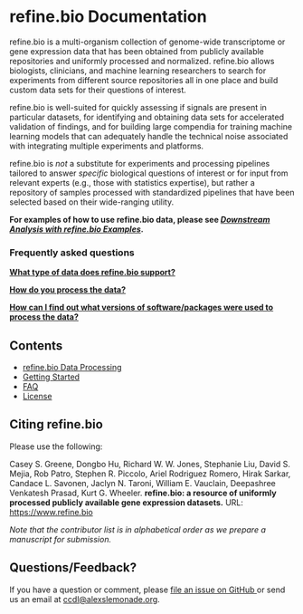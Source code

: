 refine.bio Documentation
======================================


refine.bio is a multi-organism collection of genome-wide transcriptome or gene expression data that has been obtained from publicly available repositories and uniformly processed and normalized.
refine.bio allows biologists, clinicians, and machine learning researchers to search for experiments from different source repositories all in one place and build custom data sets for their questions of interest.

refine.bio is well-suited for quickly assessing if signals are present in particular datasets, for identifying and obtaining data sets for accelerated validation of findings, and for building large compendia for training machine learning models that can adequately handle the technical noise associated with integrating multiple experiments and platforms.

refine.bio is _not_ a substitute for experiments and processing pipelines tailored to answer _specific_ biological questions of interest or for input from relevant experts (e.g., those with statistics expertise), but rather a repository of samples processed with standardized pipelines that have been selected based on their wide-ranging utility.

**For examples of how to use refine.bio data, please see [_Downstream Analysis with refine.bio Examples_](https://refinebio-docs.readthedocs.io/en/latest/main_text.html#downstream-analysis-with-refinebio-examples).**

### Frequently asked questions

[**What type of data does refine.bio support?**](https://refinebio-docs.readthedocs.io/en/latest/faq.html#what-type-of-data-does-refine-bio-support)

[**How do you process the data?**](https://refinebio-docs.readthedocs.io/en/latest/faq.html#how-do-you-process-the-data)

[**How can I find out what versions of software/packages were used to process the data?**](https://refinebio-docs.readthedocs.io/en/latest/faq.html#how-can-i-find-out-what-versions-of-software-packages-were-used-to-process-the-data)

## Contents

* [refine.bio Data Processing](main_text.md)
* [Getting Started](getting_started.md)
* [FAQ](faq.md)
* [License](license.md)

## Citing refine.bio

Please use the following:

Casey S. Greene, Dongbo Hu, Richard W. W. Jones, Stephanie Liu, David S. Mejia, Rob Patro, Stephen R. Piccolo, Ariel Rodriguez Romero, Hirak Sarkar, Candace L. Savonen, Jaclyn N. Taroni, William E. Vauclain, Deepashree Venkatesh Prasad, Kurt G. Wheeler. **refine.bio: a resource of uniformly processed publicly available gene expression datasets.** URL: https://www.refine.bio 

_Note that the contributor list is in alphabetical order as we prepare a manuscript for submission._

## Questions/Feedback?

If you have a question or comment, please <a href ="https://github.com/AlexsLemonade/refinebio/issues" target = "blank">file an issue on GitHub </a> or send us an email at [ccdl@alexslemonade.org](mailto:ccdl@alexslemonade.org).
